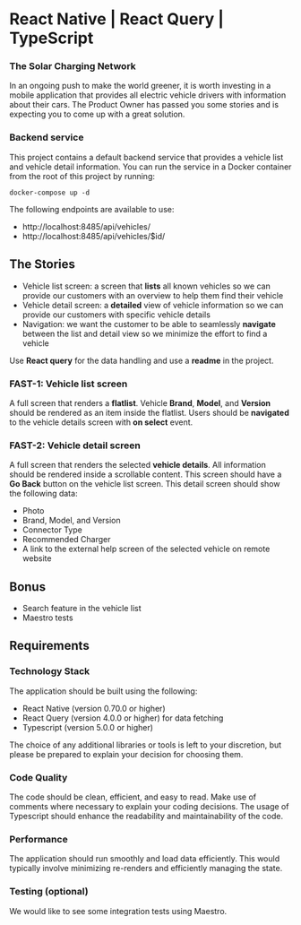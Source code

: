 # React Native | React Query | TypeScript

### The Solar Charging Network

In an ongoing push to make the world greener, it is worth investing in a mobile application that provides all electric vehicle drivers with information about their cars. The Product Owner has passed you some stories and is expecting you to come up with a great solution.

### Backend service

This project contains a default backend service that provides a vehicle list and vehicle detail information. You can run the service in a Docker container from the root of this project by running:

```
docker-compose up -d
```

The following endpoints are available to use:

* http://localhost:8485/api/vehicles/
* http://localhost:8485/api/vehicles/$id/

## The Stories

* Vehicle list screen: a screen that **lists** all known vehicles so we can provide our customers with an overview to help them find their vehicle
* Vehicle detail screen: a **detailed** view of vehicle information so we can provide our customers with specific vehicle details
* Navigation: we want the customer to be able to seamlessly **navigate** between the list and detail view so we minimize the effort to find a vehicle

Use **React query** for the data handling and use a **readme** in the project.

### FAST-1: Vehicle list screen

A full screen that renders a **flatlist**. Vehicle **Brand**, **Model**, and **Version** should be rendered as an item inside the flatlist. Users should be **navigated** to the vehicle details screen with **on select** event.

### FAST-2: Vehicle detail screen

A full screen that renders the selected **vehicle details**. All information should be rendered inside a scrollable content. This screen should have a **Go Back** button on the vehicle list screen. This detail screen should show the following data:

* Photo
* Brand, Model, and Version
* Connector Type
* Recommended Charger
* A link to the external help screen of the selected vehicle on remote website

## Bonus

* Search feature in the vehicle list
* Maestro tests

## Requirements
### Technology Stack
The application should be built using the following:
- React Native (version 0.70.0 or higher)
- React Query (version 4.0.0 or higher) for data fetching
- Typescript (version 5.0.0 or higher)
 
The choice of any additional libraries or tools is left to your discretion, but please be prepared to explain your decision for choosing them.

### Code Quality
The code should be clean, efficient, and easy to read. Make use of comments where necessary to explain your coding decisions. The usage of Typescript should enhance the readability and maintainability of the code.

### Performance
The application should run smoothly and load data efficiently. This would typically involve minimizing re-renders and efficiently managing the state.

### Testing (optional)
We would like to see some integration tests using Maestro.
